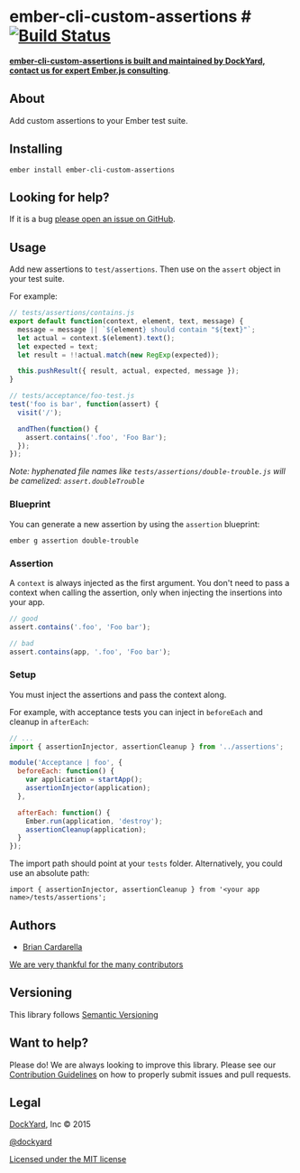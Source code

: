 # ember-cli-custom-assertions # [![Build Status](https://secure.travis-ci.org/DockYard/ember-cli-custom-assertions.svg?branch=master)](http://travis-ci.org/DockYard/ember-cli-custom-assertions)

**[ember-cli-custom-assertions is built and maintained by DockYard, contact us for expert Ember.js consulting](https://dockyard.com/ember-consulting)**.

## About ##

Add custom assertions to your Ember test suite.

## Installing ##

`ember install ember-cli-custom-assertions`

## Looking for help? ##

If it is a bug [please open an issue on GitHub](https://github.com/dockyard/ember-cli-custom-assertions/issues).

## Usage ##

Add new assertions to `test/assertions`. Then use on the `assert` object in your test suite.

For example:

```javascript
// tests/assertions/contains.js
export default function(context, element, text, message) {
  message = message || `${element} should contain "${text}"`;
  let actual = context.$(element).text();
  let expected = text;
  let result = !!actual.match(new RegExp(expected));

  this.pushResult({ result, actual, expected, message });
}

// tests/acceptance/foo-test.js
test('foo is bar', function(assert) {
  visit('/');

  andThen(function() {
    assert.contains('.foo', 'Foo Bar');
  });
});
```

*Note: hyphenated file names like `tests/assertions/double-trouble.js`
will be camelized: `assert.doubleTrouble`*

### Blueprint

You can generate a new assertion by using the `assertion` blueprint:

```
ember g assertion double-trouble
```

### Assertion

A `context` is always injected as the first argument. You don't need to
pass a context when calling the assertion, only when injecting the insertions into your app.

```js
// good
assert.contains('.foo', 'Foo bar');

// bad
assert.contains(app, '.foo', 'Foo bar');
```

### Setup

You must inject the assertions and pass the context along.

For example, with acceptance tests you can inject in `beforeEach` and
cleanup in `afterEach`:

```javascript
// ...
import { assertionInjector, assertionCleanup } from '../assertions';

module('Acceptance | foo', {
  beforeEach: function() {
    var application = startApp();
    assertionInjector(application);
  },

  afterEach: function() {
    Ember.run(application, 'destroy');
    assertionCleanup(application);
  }
});
```

The import path should point at your `tests` folder. Alternatively, you could use an absolute path:

    import { assertionInjector, assertionCleanup } from '<your app name>/tests/assertions';

## Authors ##

* [Brian Cardarella](http://twitter.com/bcardarella)

[We are very thankful for the many contributors](https://github.com/dockyard/ember-cli-custom-assertions/graphs/contributors)

## Versioning ##

This library follows [Semantic Versioning](http://semver.org)

## Want to help? ##

Please do! We are always looking to improve this library. Please see our
[Contribution Guidelines](https://github.com/dockyard/ember-cli-custom-assertions/blob/master/CONTRIBUTING.md)
on how to properly submit issues and pull requests.

## Legal ##

[DockYard](http://dockyard.com/ember-consulting), Inc &copy; 2015

[@dockyard](http://twitter.com/dockyard)

[Licensed under the MIT license](http://www.opensource.org/licenses/mit-license.php)
